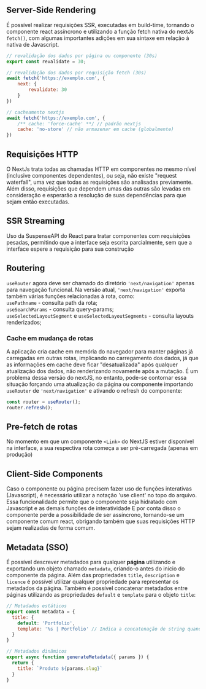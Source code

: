 ## Server-Side Rendering
É possível realizar requisições SSR, executadas em build-time, tornando o componente react assíncrono e utilizando a função
fetch nativa do nextJs `fetch()`, com algumas importantes adições em sua sintaxe em relação à nativa de Javascript.

```javascript
// revalidação dos dados por página ou componente (30s)
export const revalidate = 30;
```
```javascript
// revalidação dos dados por requisição fetch (30s)
await fetch('https://exemplo.com', { 
    next: { 
        revalidate: 30 
    }
})
```

```javascript
// cacheamento nextjs
await fetch('https://exemplo.com', { 
    /** cache: 'force-cache' **/ // padrão nextjs
    cache: 'no-store' // não armazenar em cache (globalmente)
})
```

## Requisições HTTP
O NextJs trata todas as chamadas HTTP em componentes no mesmo nível (inclusive componentes dependentes), 
ou seja, não existe "request waterfall", uma vez que todas as requisições são analisadas previamente.
Além disso, requisições que dependem umas das outras são levadas em consideração e esperarão a resolução
de suas dependências para que sejam então executadas.

## SSR Streaming
Uso da SuspenseAPI do React para tratar componentes com requisições pesadas, 
permitindo que a interface seja escrita parcialmente, sem que a interface espere a requisição para sua construção

## Routering
`useRouter` agora deve ser chamado do diretório `'next/navigation'` apenas para navegação funcional.
Na versão atual, `'next/navigation'` exporta também várias funções relacionadas à rota, como:
<br>
`usePathname` - consulta path da rota;
<br>
`useSearchParams` - consulta query-params;
<br>
`useSelectedLayoutSegment` e `useSelectedLayoutSegments` - consulta layouts renderizados;
<br>

### Cache em mudança de rotas
A aplicação cria cache em memória do navegador para manter páginas já carregadas em outras rotas, 
implicando no carregamento dos dados, já que as informações em cache deve ficar "desatualizada" 
após qualquer atualização dos dados, não renderizando novamente após a mutação.
É um problema dessa versão do nextJS, no entanto, pode-se contornar essa situação 
forçando uma atualização da página ou componente importando `useRouter` de `'next/navigation'` 
e ativando o refresh do componente:

```javascript
const router = useRouter();
router.refresh();
```

## Pre-fetch de rotas
No momento em que um componente `<Link>` do NextJS estiver disponível na interface,
a sua respectiva rota começa a ser pré-carregada
(apenas em produção)

## Client-Side Components
Caso o componente ou página precisem fazer uso de funções interativas (Javascript), 
é necessário utilizar a notação 'use client' no topo do arquivo.
Essa funcionalidade permite que o componente seja hidratado com Javascript e as demais funções de interatividade
E por conta disso o componente perde a possibilidade de ser assíncrono, tornando-se um componente comum react, 
obrigando também que suas requisições HTTP sejam realizadas de forma comum.

## Metadata (SSO)
É possível descrever metadados para qualquer **página** utilizando e exportando um objeto chamado `metadata`, 
criando-o antes do início do componente da página.
Além das propriedades `title`, `description` e `licence` é possível utilizar qualquer propriedade para 
representar os metadados da página.
Também é possível concatenar metadados entre páginas utilizando as propriedades `default` e `template` para o objeto `title`:

```javascript
// Metadados estáticos
export const metadata = {
  title: {
    default: 'Portfolio',
    template: '%s | Portfolio' // Indica a concatenação de string quando possível
  }
}

// Metadados dinâmicos
export async function generateMetadata({ params }) {
  return {
    title: `Produto ${params.slug}`
  }
}
```

